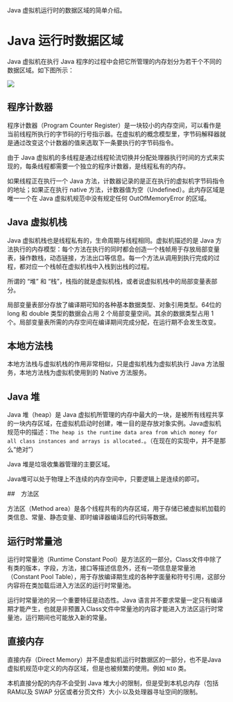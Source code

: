 
Java 虚拟机运行时的数据区域的简单介绍。

# Java 运行时数据区域

Java 虚拟机在执行 Java 程序的过程中会把它所管理的内存划分为若干个不同的数据区域。如下图所示：

![](http://ofdkfbou7.bkt.clouddn.com/blog/java_vm_data.png)

## 程序计数器

程序计数器（Program Counter Register）是一块较小的内存空间，可以看作是当前线程所执行的字节码的行号指示器。在虚拟机的概念模型里，字节码解释器就是通过改变这个计数器的值来选取下一条要执行的字节码指令。

由于 Java 虚拟机的多线程是通过线程轮流切换并分配处理器执行时间的方式来实现的，每条线程都需要一个独立的程序计数器，是线程私有的内存。

如果线程正在执行一个 Java 方法，计数器记录的是正在执行的虚拟机字节码指令的地址；如果正在执行 native 方法，计数器值为空（Undefined）。此内存区域是唯一一个在 Java 虚拟机规范中没有规定任何 OutOfMemoryError 的区域。

## Java 虚拟机栈

Java 虚拟机栈也是线程私有的，生命周期与线程相同。虚拟机描述的是 Java 方法执行的内存模型：每个方法在执行的同时都会创造一个栈帧用于存放局部变量表，操作数栈，动态链接，方法出口等信息。每一个方法从调用到执行完成的过程，都对应一个栈帧在虚拟机栈中入栈到出栈的过程。

所谓的 “堆” 和 “栈”，栈指的就是虚拟机栈，或者说虚拟机栈中的局部变量表部分。

局部变量表部分存放了编译期可知的各种基本数据类型、对象引用类型。64位的 long 和 double 类型的数据会占用 2 个局部变量空间。其余的数据类型占用 1 个。局部变量表所需的内存空间在编译期间完成分配，在运行期不会发生改变。

## 本地方法栈

本地方法栈与虚拟机栈的作用非常相似，只是虚拟机栈为虚拟机执行 Java 方法服务，本地方法栈为虚拟机使用到的 Native 方法服务。

## Java 堆

Java 堆（heap）是 Java 虚拟机所管理的内存中最大的一块，是被所有线程共享的一块内存区域，在虚拟机启动时创建，唯一目的是存放对象实例。Java虚拟机规范中的描述：`The heap is the runtime data area from which money for all class instances and arrays is allocated.`。（在现在的实现中，并不是那么“绝对”）

Java 堆是垃圾收集器管理的主要区域。

Java堆可以处于物理上不连续的内存空间中，只要逻辑上是连续的即可。

##　方法区

方法区（Method area）是各个线程共有的内存区域，用于存储已被虚拟机加载的类信息、常量、静态变量、即时编译器编译后的代码等数据。

## 运行时常量池

运行时常量池（Runtime Constant Pool）是方法区的一部分。Class文件中除了有类的版本，字段，方法，接口等描述信息外，还有一项信息是常量池（Constant Pool Table），用于存放编译期生成的各种字面量和符号引用，这部分内容将在类加载后进入方法区的运行时常量池。

运行时常量池的另一个重要特征是动态性。Java 语言并不要求常量一定只有编译期才能产生，也就是非预置入Class文件中常量池的内容才能进入方法区运行时常量池，运行期间也可能放入新的常量。

## 直接内存

直接内存（Direct Memory）并不是虚拟机运行时数据区的一部分，也不是Java虚拟机规范中定义的内存区域，但是也被频繁的使用。例如 `NIO` 类。

本机直接分配的内存不会受到 Java 堆大小的限制，但是受到本机总内存（包括 RAM以及 SWAP 分区或者分页文件）大小·以及处理器寻址空间的限制。
